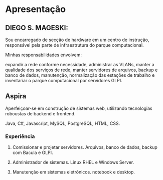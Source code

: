 
# Apresentação

## DIEGO S. MAGESKI:

Sou encarregado de secção de hardware em um centro de instrução, responsável pela parte de infraestrutura do parque computacional. 

Minhas responsabilidades envolvem:

expandir a rede conforme necessidade,
administrar as VLANs, manter a qualidade dos serviços de rede, manter servidores de arquivos, backup e banco de dados, manutenção, normalização das estações de trabalho e inventariar o parque computacional por servidores GLPI. 

## Aspira
Aperfeiçoar-se em construção de sistemas web, utilizando tecnologias roboustas de backend e frontend. 

Java, C#, Javascript, MySQL, PostgreSQL, HTML, CSS.

### Experiência
1. Comissionar e projetar servidores. Arquivos, banco de dados, backup com Bacula e GLPI. 

2. Administrador de sistemas. Linux RHEL e Windows Server.

3. Manutenção em sistemas eletrônicos. notebook e desktop.


